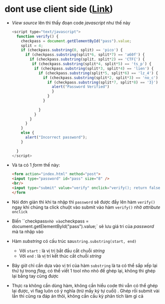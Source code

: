 # dont use client side ([Link](https://2019shell1.picoctf.com/problem/45147/))

- *View source* lên thì thấy đoạn code *javascript* như thế này

  ```javascript
  <script type="text/javascript">
    function verify() {
      checkpass = document.getElementById("pass").value;
      split = 4;
      if (checkpass.substring(0, split) == 'pico') {
        if (checkpass.substring(split*6, split*7) == 'a60f') {
          if (checkpass.substring(split, split*2) == 'CTF{') {
           if (checkpass.substring(split*4, split*5) == 'ts_p') {
            if (checkpass.substring(split*3, split*4) == 'lien') {
              if (checkpass.substring(split*5, split*6) == 'lz_4') {
                if (checkpass.substring(split*2, split*3) == 'no_c') {
                  if (checkpass.substring(split*7, split*8) == '3}') {
                    alert("Password Verified")
                    }
                  }
                }
        
              }
            }
          }
        }
      }
      else {
        alert("Incorrect password");
      }
      
    }
  </script>
  ```

- Và ta có 1 *form* thế này:

  ```html
  <form action="index.html" method="post">
  <input type="password" id="pass" size="8" />
  <br/>
  <input type="submit" value="verify" onclick="verify(); return false;" />
  </form
  ```

- Nói đơn giản thì khi ta nhập thì `password` sẽ được đẩy lên hàm `verify()` ngay khi chúng ta click chuột vào submit vào hàm `verify()` nhờ *attribute* `onclick`

- Biến ``checkpass` nhờ vào `checkpass = document.getElementById("pass").value;` sẽ lưu giá tri của *password* mà ta nhập vào

- Hàm *substring*  có cấu trúc sau`string.substring(start, end)`

  - Với `start` : là vị trị bắt đầu cắt chuỗi *string*
  - Với `end` :  là vị trí kết thúc cắt chuỗi *string*

- Bây giờ chỉ cần dựa vào vị trí của hàm `substring` là ta có thể sắp xếp lại thứ tự trong *flag*, có thể viết 1 tool nho nhỏ để ghép lại, không thì ghép lại bằng tay cũng được

- Thực ra không cần dùng hàm, không cần hiểu code thì vẫn có thể ghép lại được, vì flag luôn có ý nghĩa (trừ mấy ký tự cuối) . Ghép rồi submit vài lần thì cũng ra đáp án thôi, không cần cầu kỳ phân tích làm gì cả

  

  

  
